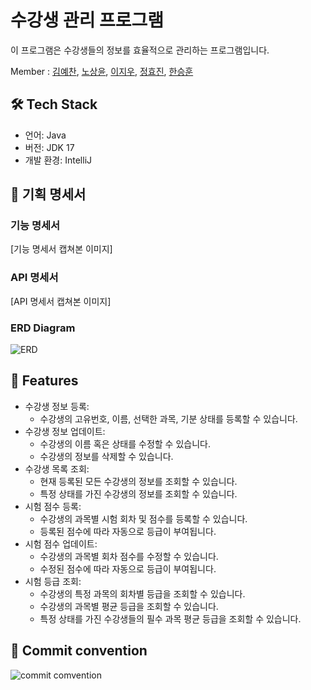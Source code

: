 # 수강생 관리 프로그램

이 프로그램은 수강생들의 정보를 효율적으로 관리하는 프로그램입니다.

Member : [김예찬](https://github.com/wondo8449), [노상윤](https://github.com/rohtable/), [이지우](https://github.com/20210805jiwoo), [정효진](https://github.com/hyojjin-jeong), [한승훈](https://github.com/hsh1105)

## 🛠️ Tech Stack

- 언어: Java
- 버전: JDK 17
- 개발 환경: IntelliJ

## 📕 기획 명세서

### 기능 명세서
[기능 명세서 캡쳐본 이미지]
### API 명세서
[API 명세서 캡쳐본 이미지]
### ERD Diagram
![ERD](https://github.com/GIGAZO/TeamProject/assets/20264396/f83d3283-fbea-4c8a-83da-401119b4ff41)


## 🔖 Features

- 수강생 정보 등록:
    - 수강생의 고유번호, 이름, 선택한 과목, 기분 상태를 등록할 수 있습니다.
- 수강생 정보 업데이트:
    - 수강생의 이름 혹은 상태를 수정할 수 있습니다.
    - 수강생의 정보를 삭제할 수 있습니다.
- 수강생 목록 조회:
    - 현재 등록된 모든 수강생의 정보를 조회할 수 있습니다.
    - 특정 상태를 가진 수강생의 정보를 조회할 수 있습니다.
- 시험 점수 등록:
    - 수강생의 과목별 시험 회차 및 점수를 등록할 수 있습니다.
    - 등록된 점수에 따라 자동으로 등급이 부여됩니다.
- 시험 점수 업데이트:
    - 수강생의 과목별 회차 점수를 수정할 수 있습니다.
    - 수정된 점수에 따라 자동으로 등급이 부여됩니다.
- 시험 등급 조회:
    - 수강생의 특정 과목의 회차별 등급을 조회할 수 있습니다.
    - 수강생의 과목별 평균 등급을 조회할 수 있습니다. 
    - 특정 상태를 가진 수강생들의 필수 과목 평균 등급을 조회할 수 있습니다.
## 🤙 Commit convention
![commit comvention](https://github.com/GIGAZO/TeamProject/assets/64136923/b5dcada8-357b-4b92-b807-22361a47dad9)
